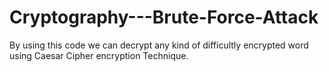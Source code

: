 # Cryptography---Brute-Force-Attack
By using this code we can decrypt any kind of difficultly encrypted word using Caesar Cipher encryption Technique.
